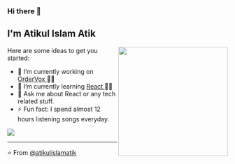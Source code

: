 ### Hi there 👋

## I'm Atikul Islam Atik

<img align='right' src="https://media.giphy.com/media/WTjXuYA2y4o3UZly3W/giphy.gif" width="250">

Here are some ideas to get you started:

- 🔭 I’m currently working on <a href="https://www.ordervox.co.uk/" target="_blank"> OrderVox </a> 👨‍💻
- 🌱 I’m currently learning <a href="https://www.reactjs.org" target="_blank"> React </a> 👨‍💻
- 💬 Ask me about React or any tech related stuff.
- ⚡ Fun fact: I spend almost 12 hours listening songs everyday.


<img src="https://github-readme-stats.vercel.app/api?username=atikulislamatik&&show_icons=true&title_color=ffffff&icon_color=bb2acf&text_color=daf7dc&bg_color=151515">

---

⭐ From [@atikulislamatik](https://github.com/atikulislamatik)
